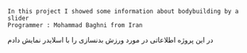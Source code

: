     In this project I showed some information about bodybuilding by a slider
    Programmer : Mohammad Baghni from Iran
    
در این پروژه اطلاعاتی در مورد ورزش بدنسازی را با اسلایدر نمایش دادم


